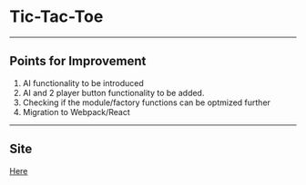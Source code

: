 # Tic-Tac-Toe
-------------------------------
## Points for Improvement
1. AI functionality to be introduced
2. AI and 2 player button functionality to be added.
3. Checking if the module/factory functions can be optmized further
4. Migration to Webpack/React
-------------------------------
## Site
[Here](https://jan-joseph.github.io/Tic-Tac-Toe/)

